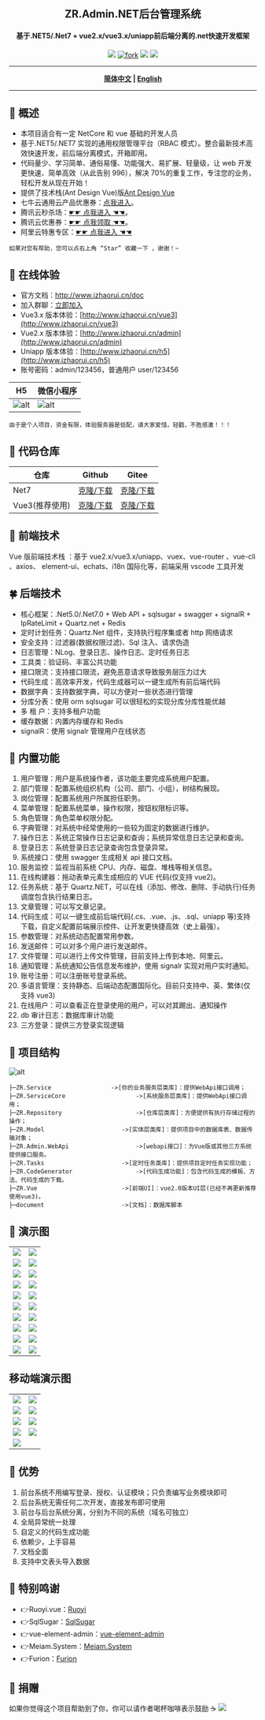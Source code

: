 <h2 align="center"> ZR.Admin.NET后台管理系统</h2>
<h4 align="center">基于.NET5/.Net7 + vue2.x/vue3.x/uniapp前后端分离的.net快速开发框架</h4>

<p align="center">
	<a href="https://gitee.com/izory/ZrAdminNetCore"><img src="https://gitee.com/izory/ZrAdminNetCore/badge/star.svg?theme=dark"></a>
<a href='https://gitee.com/izory/ZrAdminNetCore/members'><img src='https://gitee.com/izory/ZrAdminNetCore/badge/fork.svg?theme=dark' alt='fork'></img></a>
	<a href="https://gitee.com/izory/ZrAdminNetCore/blob/master/LICENSE"><img src="https://img.shields.io/github/license/mashape/apistatus.svg"></a>
	<a href="http://www.izhaorui.cn/doc/changelog.html"><img src="https://img.shields.io/badge/更新日志-20230811-yellow"/></a>
</p>

---

<div align="center">
	<p><strong><a href="README.md">简体中文</a> | <a href="README.en.md">English</a></strong></p>
</div>

---

## 🍟 概述

- 本项目适合有一定 NetCore 和 vue 基础的开发人员
- 基于.NET5/.NET7 实现的通用权限管理平台（RBAC 模式）。整合最新技术高效快速开发，前后端分离模式，开箱即用。
- 代码量少、学习简单、通俗易懂、功能强大、易扩展、轻量级，让 web 开发更快速、简单高效（从此告别 996），解决 70%的重复工作，专注您的业务，轻松开发从现在开始！
- 提供了技术栈(Ant Design Vue)版[Ant Design Vue](https://gitee.com/billzh/mc-dull.git)
- 七牛云通用云产品优惠券：[点我进入](https://s.qiniu.com/FzEfay)。
- 腾讯云秒杀场：[☛☛ 点我进入 ☚☚](https://curl.qcloud.com/4yEoRquq)。
- 腾讯云优惠券：[☛☛ 点我领取 ☚☚](https://curl.qcloud.com/5J4nag8D)。
- 阿里云特惠专区：[☛☛ 点我进入 ☚☚](https://www.aliyun.com/minisite/goods?userCode=uotn5vt1&share_source=copy_link)

```
如果对您有帮助，您可以点右上角 “Star” 收藏一下 ，谢谢！~
```

## 🍿 在线体验

- 官方文档：http://www.izhaorui.cn/doc
- 加入群聊：[立即加入](http://www.izhaorui.cn/doc/contact.html)
- Vue3.x 版本体验：[http://www.izhaorui.cn/vue3](http://www.izhaorui.cn/vue3)
- Vue2.x 版本体验：[http://www.izhaorui.cn/admin](http://www.izhaorui.cn/admin)
- Uniapp 版本体验：[http://www.izhaorui.cn/h5](http://www.izhaorui.cn/h5)
- 账号密码：admin/123456，普通用户 user/123456

| H5                                                                                     | 微信小程序                                                                           |
| -------------------------------------------------------------------------------------- | ------------------------------------------------------------------------------------ |
| ![alt](https://gitee.com/izory/ZrAdminNetCore/raw/master/document/images/qrcodeH5.png) | ![alt](https://gitee.com/izory/ZrAdminNetCore/raw/master/document/images/qrcode.jpg) |

```
由于是个人项目，资金有限，体验服务器是低配，请大家爱惜，轻戳，不胜感激！！！
```

## 💒 代码仓库

| 仓库           | Github                                                 | Gitee                                               |
| -------------- | ------------------------------------------------------ | --------------------------------------------------- |
| Net7           | [克隆/下载](https://github.com/izhaorui/Zr.Admin.NET)  | [克隆/下载](https://gitee.com/izory/ZrAdminNetCore) |
| Vue3(推荐使用) | [克隆/下载](https://github.com/izhaorui/ZR.Admin.Vue3) | [克隆/下载](https://gitee.com/izory/ZRAdmin-vue)    |

## 🍁 前端技术

Vue 版前端技术栈 ：基于 vue2.x/vue3.x/uniapp、vuex、vue-router 、vue-cli 、axios、 element-ui、echats、i18n 国际化等，前端采用 vscode 工具开发

## 🍀 后端技术

- 核心框架：.Net5.0/.Net7.0 + Web API + sqlsugar + swagger + signalR + IpRateLimit + Quartz.net + Redis
- 定时计划任务：Quartz.Net 组件，支持执行程序集或者 http 网络请求
- 安全支持：过滤器(数据权限过滤)、Sql 注入、请求伪造
- 日志管理：NLog、登录日志、操作日志、定时任务日志
- 工具类：验证码、丰富公共功能
- 接口限流：支持接口限流，避免恶意请求导致服务层压力过大
- 代码生成：高效率开发，代码生成器可以一键生成所有前后端代码
- 数据字典：支持数据字典，可以方便对一些状态进行管理
- 分库分表：使用 orm sqlsugar 可以很轻松的实现分库分库性能优越
- 多 租 户：支持多租户功能
- 缓存数据：内置内存缓存和 Redis
- signalR：使用 signalr 管理用户在线状态

## 🍖 内置功能

1. 用户管理：用户是系统操作者，该功能主要完成系统用户配置。
2. 部门管理：配置系统组织机构（公司、部门、小组），树结构展现。
3. 岗位管理：配置系统用户所属担任职务。
4. 菜单管理：配置系统菜单，操作权限，按钮权限标识等。
5. 角色管理：角色菜单权限分配。
6. 字典管理：对系统中经常使用的一些较为固定的数据进行维护。
7. 操作日志：系统正常操作日志记录和查询；系统异常信息日志记录和查询。
8. 登录日志：系统登录日志记录查询包含登录异常。
9. 系统接口：使用 swagger 生成相关 api 接口文档。
10. 服务监控：监视当前系统 CPU、内存、磁盘、堆栈等相关信息。
11. 在线构建器：拖动表单元素生成相应的 VUE 代码(仅支持 vue2)。
12. 任务系统：基于 Quartz.NET，可以在线（添加、修改、删除、手动执行)任务调度包含执行结果日志。
13. 文章管理：可以写文章记录。
14. 代码生成：可以一键生成前后端代码(.cs、.vue、.js、.sql、uniapp 等)支持下载，自定义配置前端展示控件、让开发更快捷高效（史上最强）。
15. 参数管理：对系统动态配置常用参数。
16. 发送邮件：可以对多个用户进行发送邮件。
17. 文件管理：可以进行上传文件管理，目前支持上传到本地、阿里云。
18. 通知管理：系统通知公告信息发布维护，使用 signalr 实现对用户实时通知。
19. 账号注册：可以注册账号登录系统。
20. 多语言管理：支持静态、后端动态配置国际化。目前只支持中、英、繁体(仅支持 vue3)
21. 在线用户：可以查看正在登录使用的用户，可以对其踢出、通知操作
22. db 审计日志：数据库审计功能
23. 三方登录：提供三方登录实现逻辑

## 🍻 项目结构

![alt](https://gitee.com/izory/ZrAdminNetCore/raw/master/document/images/kj.png)

```
├─ZR.Service                 ->[你的业务服务层类库]：提供WebApi接口调用；
├─ZR.ServiceCore             		->[系统服务层类库]：提供WebApi接口调用；
├─ZR.Repository                     ->[仓库层类库]：方便提供有执行存储过程的操作；
├─ZR.Model                		->[实体层类库]：提供项目中的数据库表、数据传输对象；
├─ZR.Admin.WebApi               	->[webapi接口]：为Vue版或其他三方系统提供接口服务。
├─ZR.Tasks               		->[定时任务类库]：提供项目定时任务实现功能；
├─ZR.CodeGenerator               	->[代码生成功能]：包含代码生成的模板、方法、代码生成的下载。
├─ZR.Vue               			->[前端UI]：vue2.0版本UI层(已经不再更新推荐使用vue3)。
├─document               		->[文档]：数据库脚本
```

## 🍎 演示图

<table>
    <tr>
        <td><img src="https://gitee.com/izory/ZrAdminNetCore/raw/master/document/images/1.png"/></td>
        <td><img src="https://gitee.com/izory/ZrAdminNetCore/raw/master/document/images/2.png"/></td>
    </tr>
    <tr>
        <td><img src="https://gitee.com/izory/ZrAdminNetCore/raw/master/document/images/3.png"/></td>
        <td><img src="https://gitee.com/izory/ZrAdminNetCore/raw/master/document/images/4.png"/></td>
    </tr>
    <tr>
        <td><img src="https://gitee.com/izory/ZrAdminNetCore/raw/master/document/images/5.png"/></td>
        <td><img src="https://gitee.com/izory/ZrAdminNetCore/raw/master/document/images/6.png"/></td>
    </tr>
	<tr>
        <td><img src="https://gitee.com/izory/ZrAdminNetCore/raw/master/document/images/7.png"/></td>
        <td><img src="https://gitee.com/izory/ZrAdminNetCore/raw/master/document/images/8.png"/></td>
    </tr>	
	<tr>
        <td><img src="https://gitee.com/izory/ZrAdminNetCore/raw/master/document/images/9.png"/></td>
        <td><img src="https://gitee.com/izory/ZrAdminNetCore/raw/master/document/images/10.png"/></td>
    </tr>
	<tr>
        <td><img src="https://gitee.com/izory/ZrAdminNetCore/raw/master/document/images/11.png"/></td>
        <td><img src="https://gitee.com/izory/ZrAdminNetCore/raw/master/document/images/12.png"/></td>
    </tr>
	<tr>
        <td><img src="https://gitee.com/izory/ZrAdminNetCore/raw/master/document/images/13.png"/></td>
        <td><img src="https://gitee.com/izory/ZrAdminNetCore/raw/master/document/images/14.png"/></td>
    </tr>
	<tr>
        <td><img src="https://gitee.com/izory/ZrAdminNetCore/raw/master/document/images/15.png"/></td>
        <td><img src="https://gitee.com/izory/ZrAdminNetCore/raw/master/document/images/16.png"/></td>
    </tr>
	<tr>
        <td><img src="https://gitee.com/izory/ZrAdminNetCore/raw/master/document/images/17.png"/></td>
		<td><img src="https://gitee.com/izory/ZrAdminNetCore/raw/master/document/images/18.png"/></td>
    </tr>
	<tr>
		<td><img src="https://gitee.com/izory/ZrAdminNetCore/raw/master/document/images/19.png"/></td>
		<td><img src="https://gitee.com/izory/ZrAdminNetCore/raw/master/document/images/20.png"/></td>
	</tr>
</table>

## 移动端演示图

<table>
    <tr>
        <td><img src="https://gitee.com/izory/ZrAdminNetCore/raw/master/document/images/a1.png"/></td>
        <td><img src="https://gitee.com/izory/ZrAdminNetCore/raw/master/document/images/a2.png"/></td>
    </tr>
    <tr>
        <td><img src="https://gitee.com/izory/ZrAdminNetCore/raw/master/document/images/a8.png"/></td>
        <td><img src="https://gitee.com/izory/ZrAdminNetCore/raw/master/document/images/a4.png"/></td>
    </tr>
    <tr>
        <td><img src="https://gitee.com/izory/ZrAdminNetCore/raw/master/document/images/a5.png"/></td>
        <td><img src="https://gitee.com/izory/ZrAdminNetCore/raw/master/document/images/a6.png"/></td>
    </tr>
		<tr>
        <td><img src="https://gitee.com/izory/ZrAdminNetCore/raw/master/document/images/a7.png"/></td>
        <td><img src="https://gitee.com/izory/ZrAdminNetCore/raw/master/document/images/a9.png"/></td>
    </tr>
<tr>
        <td><img src="https://gitee.com/izory/ZrAdminNetCore/raw/master/document/images/a10.png"/></td>
    </tr>

</table>

## 🎉 优势

1. 前台系统不用编写登录、授权、认证模块；只负责编写业务模块即可
2. 后台系统无需任何二次开发，直接发布即可使用
3. 前台与后台系统分离，分别为不同的系统（域名可独立）
4. 全局异常统一处理
5. 自定义的代码生成功能
6. 依赖少，上手容易
7. 文档全面
8. 支持中文表头导入数据

## 💐 特别鸣谢

- 👉Ruoyi.vue：[Ruoyi](http://www.ruoyi.vip/)
- 👉SqlSugar：[SqlSugar](https://gitee.com/dotnetchina/SqlSugar)
- 👉vue-element-admin：[vue-element-admin](https://github.com/PanJiaChen/vue-element-admin)
- 👉Meiam.System：[Meiam.System](https://github.com/91270/Meiam.System)
- 👉Furion：[Furion](https://gitee.com/dotnetchina/Furion)

## 🎀 捐赠

如果你觉得这个项目帮助到了你，你可以请作者喝杯咖啡表示鼓励 ☕️
<img src="https://gitee.com/izory/ZrAdminNetCore/raw/master/document/images/pay.jpg"/>
